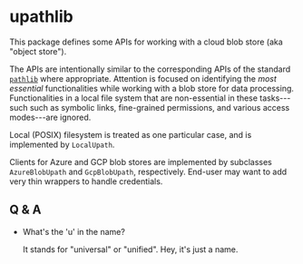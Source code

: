 # upathlib

This package defines some APIs for working with a cloud blob store (aka "object store").

The APIs are intentionally similar to the corresponding APIs of the standard [`pathlib`](https://docs.python.org/3/library/pathlib.html) where appropriate.
Attention is focused on identifying the *most essential* functionalities
while working with a blob store for data processing.
Functionalities in a local file system that are non-essential in these tasks---such
such as symbolic links, fine-grained permissions,
 and various access modes---are ignored.

Local (POSIX) filesystem is treated as one particular case,
and is implemented by `LocalUpath`.

Clients for Azure and GCP blob stores are implemented by subclasses
`AzureBlobUpath` and `GcpBlobUpath`, respectively. End-user may want to
add very thin wrappers to handle credentials.

## Q & A

- What's the 'u' in the name?

  It stands for "universal" or "unified". Hey, it's just a name.
